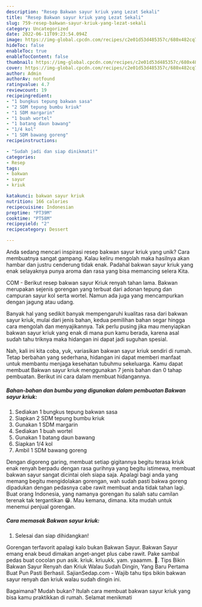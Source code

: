 ```yaml
---
description: "Resep Bakwan sayur kriuk yang Lezat Sekali"
title: "Resep Bakwan sayur kriuk yang Lezat Sekali"
slug: 759-resep-bakwan-sayur-kriuk-yang-lezat-sekali
category: Uncategorized
date: 2022-06-11T09:23:54.094Z
image: https://img-global.cpcdn.com/recipes/c2e01d53d485357c/680x482cq70/bakwan-sayur-kriuk-foto-resep-utama.jpg
hideToc: false
enableToc: true
enableTocContent: false
thumbnail: https://img-global.cpcdn.com/recipes/c2e01d53d485357c/680x482cq70/bakwan-sayur-kriuk-foto-resep-utama.jpg
cover: https://img-global.cpcdn.com/recipes/c2e01d53d485357c/680x482cq70/bakwan-sayur-kriuk-foto-resep-utama.jpg
author: Admin
authorAv: notfound
ratingvalue: 4.7
reviewcount: 19
recipeingredient:
- "1 bungkus tepung bakwan sasa"
- "2 SDM tepung bumbu kriuk"
- "1 SDM margarin"
- "1 buah wortel"
- "1 batang daun bawang"
- "1/4 kol"
- "1 SDM bawang goreng"
recipeinstructions:

- "Sudah jadi dan siap dinikmati!"
categories:
- Resep
tags:
- bakwan
- sayur
- kriuk

katakunci: bakwan sayur kriuk 
nutrition: 166 calories
recipecuisine: Indonesian
preptime: "PT39M"
cooktime: "PT58M"
recipeyield: "2"
recipecategory: Dessert

---
```





Anda sedang mencari inspirasi resep bakwan sayur kriuk yang unik? Cara membuatnya sangat gampang. Kalau keliru mengolah maka hasilnya akan hambar dan justru cenderung tidak enak. Padahal bakwan sayur kriuk yang enak selayaknya punya aroma dan rasa yang bisa memancing selera Kita.





COM - Berikut resep bakwan sayur Kriuk renyah tahan lama. Bakwan merupakan sejenis gorengan yang terbuat dari adonan tepung dan campuran sayur kol serta wortel. Namun ada juga yang mencampurkan dengan jagung atau udang.

Banyak hal yang sedikit banyak mempengaruhi kualitas rasa dari bakwan sayur kriuk, mulai dari jenis bahan, kedua pemilihan bahan segar hingga cara mengolah dan menyajikannya. Tak perlu pusing jika mau menyiapkan bakwan sayur kriuk yang enak di mana pun kamu berada, karena asal sudah tahu triknya maka hidangan ini dapat jadi suguhan spesial.






Nah, kali ini kita coba, yuk, variasikan bakwan sayur kriuk sendiri di rumah. Tetap berbahan yang sederhana, hidangan ini dapat memberi manfaat untuk membantu menjaga kesehatan tubuhmu sekeluarga. Kamu dapat membuat Bakwan sayur kriuk menggunakan 7 jenis bahan dan 0 tahap pembuatan. Berikut ini cara dalam membuat hidangannya.

<!--inarticleads1-->

##### Bahan-bahan dan bumbu yang digunakan dalam pembuatan Bakwan sayur kriuk:

1. Sediakan 1 bungkus tepung bakwan sasa
1. Siapkan 2 SDM tepung bumbu kriuk
1. Gunakan 1 SDM margarin
1. Sediakan 1 buah wortel
1. Gunakan 1 batang daun bawang
1. Siapkan 1/4 kol
1. Ambil 1 SDM bawang goreng


Dengan digoreng garing, membuat setiap gigitannya begitu terasa kriuk enak renyah berpadu dengan rasa gurihnya yang begitu istimewa, membuat bakwan sayur sangat dicintai oleh siapa saja. Apalagi bagi anda yang memang begitu mengidolakan gorengan, wah sudah pasti bakwa goreng dipadukan dengan pedasnya cabe rawit membuat anda tidak tahan lagi. Buat orang Indonesia, yang namanya gorengan itu salah satu camilan terenak tak tergantikan 😁. Mau kemana, dimana. kita mudah untuk menemui penjual gorengan. 

<!--inarticleads2-->

##### Cara memasak Bakwan sayur kriuk:


1. Selesai dan siap dihidangkan!

Gorengan terfavorit apalagi kalo bukan Bakwan Sayur. Bakwan Sayur emang enak beud dimakan anget-anget plus cabe rawit. Pake sambal pedas buat cocolan pun asik. kriuk. kriuukk. yam. yaaamm. 🤤. Tips Bikin Bakwan Sayur Renyah dan Kriuk Walau Sudah Dingin, Yang Baru Pertama Buat Pun Pasti Berhasil. SajianSedap.com - Wajib tahu tips bikin bakwan sayur renyah dan kriuk walau sudah dingin ini. 

Bagaimana? Mudah bukan? Itulah cara membuat bakwan sayur kriuk yang bisa kamu praktikkan di rumah. Selamat menikmati
